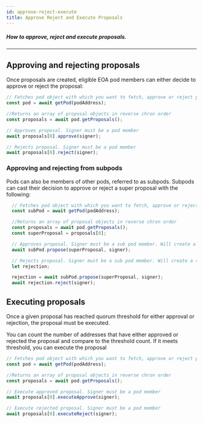 ```yaml
---
id: approve-reject-execute
title: Approve Reject and Execute Proposals
---
```

##### How to approve, reject and execute proposals.

---

## Approving and rejecting proposals

Once proposals are created, eligible EOA pod members can either decide to approve or reject the proposal:

```js
// Fetches pod object with which you want to fetch, approve or reject proposals from
const pod = await getPod(podAddress);

//Returns an array of proposal objects in reverse chron order
const proposals = await pod.getProposals();

// Approves proposal. Signer must be a pod member
await proposals[0].approve(signer);

// Rejects proposal. Signer must be a pod member
await proposals[0].reject(signer);
```

### Approving and rejecting from subpods

Pods can also be members of other pods, referred to as subpods. Subpods can cast their decision to approve or reject a super proposal with the following:

```js
  // Fetches pod object with which you want to fetch, approve or reject proposals from
  const subPod = await getPod(podAddress);

  //Returns an array of proposal objects in reverse chron order
  const proposals = await pod.getProposals();
  const superProposal = proposals[0];

  // Approves proposal. Signer must be a sub pod member. Will create a sub proposal if one does not exist.
  await subPod.propose(superProposal, signer);

  // Rejects proposal. Signer must be a sub pod member. Will create a sub proposal if one does not exist.
  let rejection; 

  rejection = await subPod.propose(superProposal, signer);
  await rejection.reject(signer);
  ```

## Executing proposals

Once a given proposal has reached quorum threshold for either approval or rejection, the proposal must be executed. 

You can count the number of addresses that have either approved or rejected the proposal and compare to the threshold count. If it meets threshold, you can execute the proposal

```js
// Fetches pod object with which you want to fetch, approve or reject proposals from
const pod = await getPod(podAddress);

//Returns an array of proposal objects in reverse chron order
const proposals = await pod.getProposals();

// Execute approved proposal. Signer must be a pod member
await proposals[0].executeApprove(signer);

// Execute rejected proposal. Signer must be a pod member
await proposals[0].executeReject(signer);
```